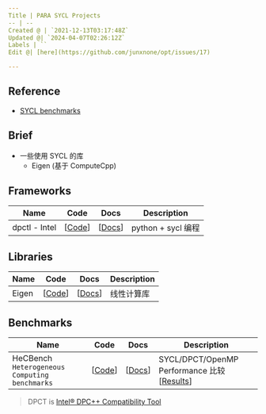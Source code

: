 ```yaml
---
Title | PARA SYCL Projects
-- | --
Created @ | `2021-12-13T03:17:48Z`
Updated @| `2024-04-07T02:26:12Z`
Labels | ``
Edit @| [here](https://github.com/junxnone/opt/issues/17)

---
```

## Reference
- [SYCL benchmarks](https://sycl.tech/projects/)


## Brief
- 一些使用 SYCL 的库
  - Eigen (基于 ComputeCpp)


## Frameworks

Name | Code | Docs | Description
-- | -- | -- | --
dpctl - Intel | [[Code](https://github.com/IntelPython/dpctl)] | [[Docs](https://intelpython.github.io/dpctl/latest/index.html)] | python + sycl 编程


## Libraries

Name | Code | Docs | Description
-- | -- | -- | --
Eigen | [[Code](https://gitlab.com/libeigen/eigen)] | [[Docs](http://eigen.tuxfamily.org/index.php?title=Main_Page)] | 线性计算库

## Benchmarks

Name | Code | Docs | Description
-- | -- | -- | --
HeCBench `Heterogeneous Computing benchmarks` | [[Code](https://github.com/zjin-lcf/HeCBench)] | [[Docs](https://www.intel.com/content/www/us/en/developer/articles/success-story/repo-evaluating-performance-productivity-oneapi.html)] | SYCL/DPCT/OpenMP Performance 比较 [[Results](https://github.com/zjin-lcf/HeCBench/blob/master/results/README.md)]

> DPCT is [Intel® DPC++ Compatibility Tool](https://www.intel.com/content/www/us/en/developer/tools/oneapi/dpc-compatibility-tool.html)
